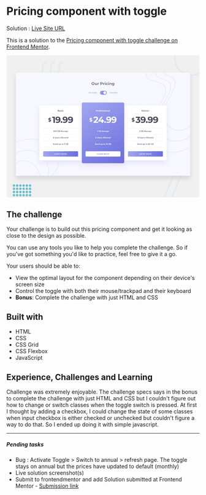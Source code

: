 # Pricing component with toggle


Solution : [Live Site URL](https://frontend-mentor-challenges-ecru.vercel.app/pricing-component-with-toggle/)

This is a solution to the [Pricing component with toggle challenge on Frontend Mentor](https://www.frontendmentor.io/challenges/pricing-component-with-toggle-8vPwRMIC). 

![Design preview for the Pricing component with toggle coding challenge](./design/desktop-preview.jpg)
 
## The challenge

Your challenge is to build out this pricing component and get it looking as close to the design as possible.

You can use any tools you like to help you complete the challenge. So if you've got something you'd like to practice, feel free to give it a go.

Your users should be able to:

- View the optimal layout for the component depending on their device's screen size
- Control the toggle with both their mouse/trackpad and their keyboard
- **Bonus**: Complete the challenge with just HTML and CSS


## Built with
- HTML
- CSS 
- CSS Grid
- CSS Flexbox 
- JavaScript

## Experience, Challenges and Learning

Challenge was extremely enjoyable. The challenge specs says in the bonus to complete the challenge with just HTML and CSS but I couldn't figure out how to change or switch classes when the toggle switch is pressed. At first I thought by adding a checkbox, I could change the state of some classes when input checkbox is either checked or unchecked but couldn't figure a way to do that. So I ended up doing it with simple javascript. 

---
##### Pending tasks

- Bug : Activate Toggle > Switch to annual > refresh page. The toggle stays on annual but the prices have updated to default (monthly)
- Live solution screenshot(s)
- Submit to frontendmentor and add Solution submitted  at Frontend Mentor - [Submission link]()
